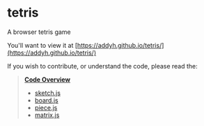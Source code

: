 # tetris
A browser tetris game

You'll want to view it at [https://addyh.github.io/tetris/](https://addyh.github.io/tetris/)

If you wish to contribute, or understand the code, please read the:

> **[Code Overview](https://github.com/addyh/tetris/wiki/Code-Overview)**
>  * [sketch.js](https://github.com/addyh/tetris/wiki/sketch.js)
>  * [board.js](https://github.com/addyh/tetris/wiki/board.js)
>  * [piece.js](https://github.com/addyh/tetris/wiki/piece.js)
>  * [matrix.js](https://github.com/addyh/tetris/wiki/matrix.js)
